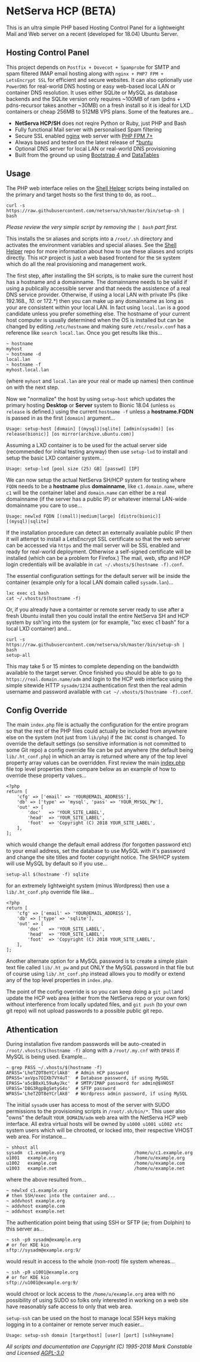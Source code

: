 # NetServa HCP (BETA)

This is an ultra simple PHP based Hosting Control Panel for a lightweight
Mail and Web server on a recent (developed for 18.04) Ubuntu Server.

## Hosting Control Panel

This project depends on `Postfix + Dovecot + Spamprobe` for SMTP and spam
filtered IMAP email hosting along with `nginx + PHP7 FPM + LetsEncrypt
SSL` for efficient and secure websites. It can also optionally use
`PowerDNS` for real-world DNS hosting or easy web-based local LAN or
container DNS resolution. It uses either SQLite or MySQL as database
backends and the SQLite version only requires ~100MB of ram (pdns +
pdns-recursor takes another ~30MB) on a fresh install so it is ideal for
LXD containers or cheap 256MB to 512MB VPS plans. Some of the features
are...

- **NetServa HCP/SH** does not reqire Python or Ruby, just PHP and Bash
- Fully functional Mail server with personalised Spam filtering
- Secure SSL enabled [nginx] web server with [PHP FPM 7+]
- Always based and tested on the latest release of [*buntu]
- Optional DNS server for local LAN or real-world DNS provisioning
- Built from the ground up using [Bootstrap 4] and [DataTables]

## Usage

The PHP web interface relies on the [Shell Helper] scripts being installed
on the primary and target hosts so the first thing to do, as root...

    curl -s https://raw.githubusercontent.com/netserva/sh/master/bin/setup-sh | bash

_Please review the very simple script by removing the `| bash` part first._

This installs the `SH` aliases and scripts into a `/root/.sh` directory and
activates the environment variables and special aliases. See the [Shell
Helper] repo for more information about how to use these aliases and
scripts directly. This `HCP` project is just a web based frontend for the
`SH` system which do all the real provisioning and management work.

The first step, after installing the SH scripts, is to make sure the current
host has a hostname and a domainname. The domainname needs to be valid if
using a publically accessible server and that needs the assistence of a real
DNS service provider. Otherwise, if using a local LAN with private IPs
(like 192.168.*, 10.* or 172.*) then you can make up any domainname as long
as your are consistent within your local LAN. In fact using `local.lan` is
a good candidate unless you prefer something else. The hostname of your
current host computer is usually determined when the OS is installed but
can be changed by editing `/etc/hostname` and making sure `/etc/resolv.conf`
has a reference like `search local.lan`. Once you get results like this...

    ~ hostname
    myhost
    ~ hostname -d
    local.lan
    ~ hostname -f
    myhost.local.lan

(where `myhost` and `local.lan` are your real or made up names) then
continue on with the next step.

Now we "normalize" the host by using `setup-host` which updates the primary
hosting **Desktop** or **Server** system to Bionic 18.04 (unless `os release`
is defined.) using the current `hostname -f` unless a **hostname.FQDN** is
passed in as the first `[domain]` argument...

    Usage: setup-host [domain] [(mysql)|sqlite] [admin(sysadm)] [os release(bionic)] [os mirror(archive.ubuntu.com)]

Assuming a LXD container is to be used for the actual server side
(recommended for initial testing anyway) then use `setup-lxd` to install
and setup the basic LXD container system...

    Usage: setup-lxd [pool size (25) GB] [passwd] [IP]

We can now setup the actual NetServa SH/HCP system for testing where `FQDN`
needs to be a **hostname** plus **domainname**, like `c1.domain.name`,
where `c1` will be the container label and `domain.name` can either be a
real domainname (if the server has a public IP) or whatever internal
LAN-wide domainname you care to use...

    Usage: newlxd FQDN [(small)|medium|large] [distro(bionic)] [(mysql)|sqlite]

If the installation procedure can detect an externally available public IP
then it will attempt to install a LetsEncrypt SSL certificate so that the
web server can be accessed via `https` and the mail server will be SSL enabled
and ready for real-world deployment. Otherwise a self-signed certificate will
be installed (which can be a problem for Firefox.) The mail, web, sftp and HCP
login credentials will be available in `cat ~/.vhosts/$(hostname -f).conf`.

The essential configuration settings for the default server will be inside
the container (example only for a local LAN domain called `sysadm.lan`)...

    lxc exec c1 bash
    cat ~/.vhosts/$(hostname -f)

Or, if you already have a containter or remote server ready to use after a
fresh Ubuntu install then you could install the entire NetServa SH and HCP
system by ssh'ing into the system (or for example, "lxc exec c1 bash" for a
local LXD container) and...

    curl -s https://raw.githubusercontent.com/netserva/sh/master/bin/setup-sh | bash
    setup-all

This may take 5 or 15 mintes to complete depending on the bandwidth
available to the target server. Once finished you should be able to go to
`https://real.domain.name/adm` and login to the HCP web interface using the
simple sitewide HTTP `sysadm/1234` authentication first then the real admin
username and password available with `cat ~/.vhosts/$(hostname -f).conf`.

## Config Override

The main `index.php` file is actually the configuration for the entire
program so that the rest of the PHP files could actually be included from
anywhere else on the system (not just from `lib/php`) if the `INC` const
is changed. To override the default settings (so sensitive information is
not committed to some Git repo) a config override file can be put anywhere
(the default being `lib/.ht_conf.php`) in which an array is returned where
any of the top level property array values can be overridden. First review
the main [index.php] file top level properties then compare below as an
example of how to override these property values...

    <?php
    return [
        'cfg' => ['email' => 'YOUR@EMAIL_ADDRESS'],
        'db' => ['type' => 'mysql', 'pass' => 'YOUR_MYSQL_PW'],
        'out' => [
            'doc'   => 'YOUR_SITE_LABEL',
            'head'  => 'YOUR_SITE_LABEL',
            'foot'  => 'Copyright (C) 2018 YOUR_SITE_LABEL',
        ],
    ];

which would change the default email address (for forgotten password etc)
to your email address, set the database to use MySQL with it's password
and change the site titles and footer copyright notice. The SH/HCP system
will use MySQL by default so if you use...

    setup-all $(hostname -f) sqlite

for an extremely lightweight system (minus Wordpress) then use a
`lib/.ht_conf.php` override file like...

    <?php
    return [
        'cfg' => ['email' => 'YOUR@EMAIL_ADDRESS'],
        'db' => ['type' => 'sqlite'],
        'out' => [
            'doc'   => 'YOUR_SITE_LABEL',
            'head'  => 'YOUR_SITE_LABEL',
            'foot'  => 'Copyright (C) 2018 YOUR_SITE_LABEL',
        ],
    ];

Another alternate option for a MySQL password is to create a simple plain
text file called `lib/.ht_pw` and put ONLY the MySQL password in that file
but of course using `lib/.ht_conf.php` instead allows you to modify or
extend any of the top level properties in `index.php`.

The point of the config override is so you can keep doing a `git pull`and
update the HCP web area (either from the NetServa repo or your own fork)
without interference from locally updated files, and `git push` (to your
own git repo) will not upload passwords to a possible public git repo.

## Athentication

During installation five random passwords will be auto-created in
`/root/.vhosts/$(hostname -f)` along with a `/root/.my.cnf` with `DPASS`
if MySQL is being used. Example...

    ~ grep PASS ~/.vhosts/$(hostname -f)
    APASS='LheTZOT8eYCrlAk8'  # Admin HCP password
    DPASS='axVps7OIXb7VY4uT'  # Database password, if using MySQL
    EPASS='a5cBBxXL59uAyJkc'  # SMTP/IMAP password for admin@$VHOST
    UPASS='D8G3RgpBgSetyG4o'  # SFTP password
    WPASS='LheTZOT8eYCrlAk8'  # Wordpress admin password, if using MySQL

The initial `sysadm` user has access to most of the server with SUDO
permissions to the provisioning scripts in `/root/.sh/bin/*`. This user
also "owns" the default `YOUR_DOMAIN/adm` web area with the NetServa HCP
web interface. All extra virtual hosts will be owned by `u1000 u1001 u1002
etc` system users which will be chrooted, or locked into, their respective
VHOST web area. For instance...

    ~ shhost all
    sysadm  c1.example.org                          /home/u/c1.example.org
    u1001   example.org                             /home/u/example.org
    u1002   example.com                             /home/u/example.com
    u1003   example.net                             /home/u/example.net

where the above resulted from...

    ~ newlxd c1.example.org
    # then SSH/exec into the container and...
    ~ addvhost example.org
    ~ addvhost example.com
    ~ addvhost example.net

The authentication point being that using SSH or SFTP (ie; from Dolphin) to
this server as...

    ~ ssh -p9 sysadm@example.org
    # or for KDE kio
    sftp://sysadm@example.org:9/

would result in access to the whole (non-root) file system whereas...

    ~ ssh -p9 u1001@example.org
    # or for KDE kio
    sftp://u1001@example.org:9/

would chroot or lock access to the `/home/u/example.org` area with no
possibility of using SUDO so folks only interested in working on a web site
have reasonably safe access to only that web area.

`setup-ssh` can be used on the host to manage local SSH keys making logging
in to a container or remote server much easier...

    Usage: setup-ssh domain [targethost] [user] [port] [sshkeyname]

_All scripts and documentation are Copyright (C) 1995-2018 Mark Constable
and Licensed [AGPL-3.0]_

[Shell Helper]: https://github.com/netserva/sh
[AGPL-3.0]: http://www.gnu.org/licenses/agpl-3.0.html
[Bootstrap 4]: https://getbootstrap.com
[DataTables]: https://datatables.net/examples/styling/bootstrap4
[index.php]: https://github.com/netserva/www/blob/master/index.php
[nginx]: http://nginx.org
[PHP FPM 7+]: http://www.php.net/manual/en/install.fpm.php
[*buntu]: https://kubuntu.org

